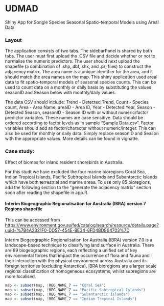 # UDMAD
Shiny App for Songle Species Seasonal Spatio-temporal Models using Areal Data

### Layout
The application consists of two tabs. The sidebarPanel is shared by both tabs. The user must first upload the .CSV file and decide whether or not to normalise the numeric predictors. The user should next upload the shapefile (a combination of .shp,.dbf,.shx, and .prj files) to construct the adjacency matrix. The area name is a unique identifier for the area, and it should match the area names on the map. This shiny application used areal data to fit spatio-temporal models of seasonal species counts. This can be used to count data on a monthly or daily basis by substituting the values seasonID and Season below with monthly/daily values.

The data CSV should include: Trend - Detected Trend, Count - Species count, Area - Area Name, areaID - Area ID, Year - Detected Year, Season - Detected Season, seasonID - Season ID with or without numeric/factor predictor variables. These names are case sensitive. Data should be ordered according to factor levels as in sample “Sample Data.csv”. Factor variables should add as factor/character without numeric/integer. This can also be used for monthly or daily data. Simply replace seasonID and Season with the appropriate values. More details can be found in vignatte.

### Case study: 
Effect of biomes for inland resident shorebirds in Australia. 

For this studt we have excluded the four marine bioregions Coral Sea, Indian Tropical Islands, Pacific Subtropical Islands and Subantarctic Islands which have both terrestrial and marine areas. To use only 85 bioregions, add the following section to the "generate the adjacency matrix" section soon after reading the shapefile in app.R.

#### Interim Biogeographic Regionalisation for Australia (IBRA) version 7 Regions shapefile 
This can be accessed from 
https://www.environment.gov.au/fed/catalog/search/resource/details.page?uuid=%7B4A2321F0-DD57-454E-BE34-6FD4BDE64703%7D 

Interim Biogeographic Regionalisation for Australia (IBRA) version 7.0 is a landscape-based technique to classifying land surface in Australia. There are 89 biogeographic regions, each reflecting a unified set of key environmental forces that impact the occurrence of flora and fauna and their interaction with the physical environment across Australia and its foreign territories (excluding Antarctica). IBRA bioregions are a larger scale regional classification of homogeneous ecosystems, whilst subregions are more localised. 

```r
map <- subset(map, !REG_NAME_7 == "Coral Sea")
map <- subset(map, !REG_NAME_7 == "Pacific Subtropical Islands")
map <- subset(map, !REG_NAME_7 == "Subantarctic Islands")
map <- subset(map, !REG_NAME_7 == "Indian Tropical Islands")
```



